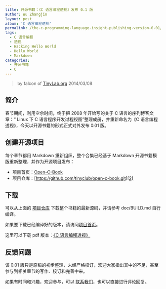 ```yaml
---
title: 开源书籍：《C 语言编程透视》发布 0.1 版
author: Wu Zhangjin
layout: post
album: 'C 语言编程透视'
permalink: /the-c-programming-language-insight-publishing-version-0-01/
tags:
  - C 语言编程
  - 透视
  - Hacking Hello World
  - Hello World
  - Markdown
categories:
  - 开源书籍
  - C
---
```


> by falcon of [TinyLab.org][1]
> 2014/03/08

## 简介

春节期间，利用空余时间，终于把 2008 年开始写的关于 C 语言的序列博客文章：“ Linux 下 C 语言程序开发过程视图”整理成册，并重新命名为《C 语言编程透视》，今天以开源书籍的形式正式对外发布 0.01 版。

## 创建开源项目

每个章节都用 Markdown 重新组织，整个合集已经基于 Markdown 开源书籍模版重新整理，并作为开源项目发布：

  * 项目首页：[Open-C-Book][3]
  * 项目仓库：[https://github.com/tinyclub/open-c-book.git][2]

## 下载

可以从上面的 [项目仓库][2] 下载整个书籍的最新源码，并请参考 doc/BUILD.md 自行编译。

如果要下载已经编译好的版本，请访问[项目首页][3]。

这里可以下载 pdf 版本：[《C 语言编程透视》][4]

## 反馈问题

该 0.01 版只是原稿的初步整理，未经严格校订，欢迎大家指出其中的不足，甚至参与到相关章节的写作、校订和完善中来。

如果有时间和兴趣，欢迎参与，可以 [联系我们][5]，也可以直接进行评论回复。

 [1]: http://tinylab.org
 [2]: https://github.com/tinyclub/open-c-book/
 [3]: /open-c-book/
 [4]: https://www.gitbook.com/download/pdf/book/tinylab/cbook
 [5]: /about/
